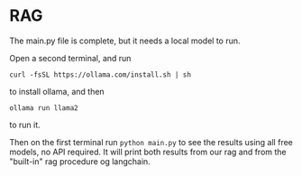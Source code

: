 # RAG

The main.py file is complete, but it needs a local model to run. 

Open a second terminal, and run 

```
curl -fsSL https://ollama.com/install.sh | sh
```

to install ollama, and then 

```
ollama run llama2
```

to run it. 

Then on the first terminal run ```python main.py``` to see the results using all free models, no API required. It will print both results from our rag and from the "built-in" rag procedure og langchain.
